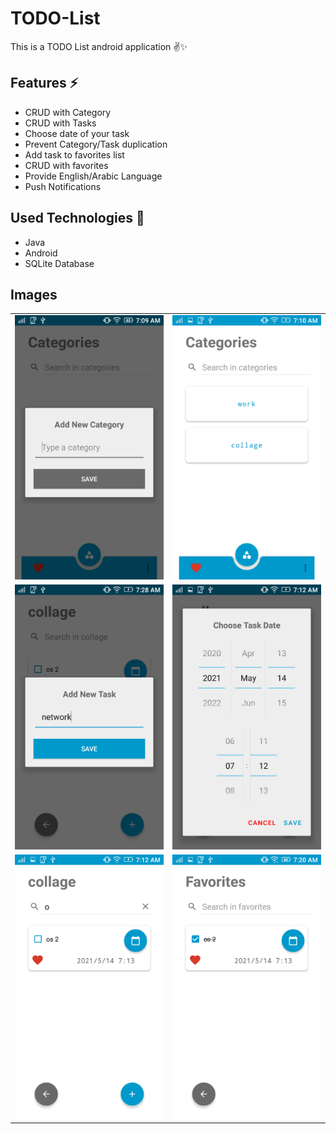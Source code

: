 # TODO-List
This is a TODO List android application ✌✨

## Features ⚡
 <ul>
 <li>CRUD with Category</li>
 <li>CRUD with Tasks</li>
 <li>Choose date of your task</li>
 <li>Prevent Category/Task duplication</li>
 <li>Add task to favorites list</li>
 <li>CRUD with favorites</li>
 <li>Provide English/Arabic Language</li>
 <li>Push Notifications</li>
 </ul>

## Used Technologies 🎉
 <ul>
 <li>Java</li>
 <li>Android</li>
 <li>SQLite Database</li>
 </ul>
 
 ## Images
 <table align="center">
 <tr>
 <td><img src="https://github.com/mahmoudmohamedramadan/TODO-List/blob/master/assets/add_category.png" alt="Add New Category"</td>
  <td><img src="https://github.com/mahmoudmohamedramadan/TODO-List/blob/master/assets/categories.png" alt="Categories"></td>
 </tr>
 <tr>
 <td><img src="https://github.com/mahmoudmohamedramadan/TODO-List/blob/master/assets/add_task.png" alt="Add New Task"></td>
  <td><img src="https://github.com/mahmoudmohamedramadan/TODO-List/blob/master/assets/choose_datetime.png" alt="Choose Task DateTime"></td>
 </tr>
 <tr>
 <td><img src="https://github.com/mahmoudmohamedramadan/TODO-List/blob/master/assets/add_to_favorite.png" alt="Add Task To Favorites"></td>
  <td><img src="https://github.com/mahmoudmohamedramadan/TODO-List/blob/master/assets/task_done.png" alt="Mark Task As Done"></td>
 </tr>
 </table>
 
